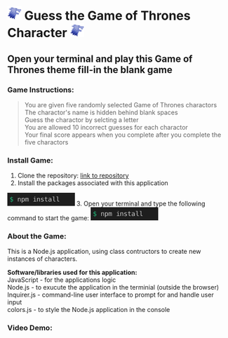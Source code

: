
# <img src="assets/icon-stark.png" alt="🐺" width="32"/> Guess the Game of Thrones Character <img src="assets/icon-stark.png" alt="🐺" width="32"/>

## Open your terminal and play this Game of Thrones theme fill-in the blank game

### Game Instructions:  
> You are given five randomly selected Game of Thrones charactors  
> The charactor's name is hidden behind blank spaces  
> Guess the charactor by selcting a letter    
> You are allowed 10 incorrect guesses for each charactor  
> Your final score appears when you complete after you complete the five charactors    

### Install Game:  
1. Clone the repository: [link to repository](https://github.com/fcarlone/node-constructor-word-guess/)  
2. Install the packages associated with this application  
<img src="assets/ss-install.png" height="30">  
3. Open your terminal and type the following command to start the game:  
<img src="assets/ss-install.png" height="30">  

### About the Game:  
This is a Node.js application, using class contructors to create new instances of characters.

**Software/libraries used for this application:**  
JavaScript - for the applications logic  
Node.js - to exucute the application in the terminial (outside the browser)  
Inquirer.js - command-line user interface to prompt for and handle user input  
colors.js - to style the Node.js application in the console  


### Video Demo:
